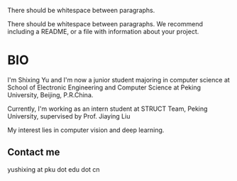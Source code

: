 There should be whitespace between paragraphs.

There should be whitespace between paragraphs. We recommend including a README, or a file with information about your project.

# BIO

I'm Shixing Yu and I'm now a junior student majoring in computer science at School of Electronic Engineering and Computer Science at Peking University, Beijing, P.R.China. 

Currently,  I'm working as an intern student at STRUCT Team, Peking University, supervised by Prof. Jiaying Liu

My interest lies in computer vision and deep learning.

## Contact me
yushixing at pku dot edu dot cn
